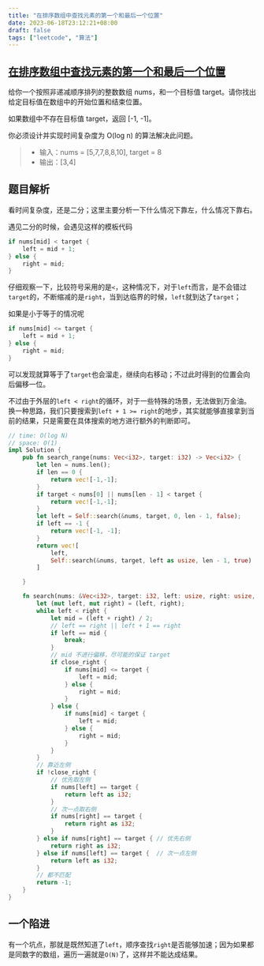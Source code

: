 ```yaml
---
title: "在排序数组中查找元素的第一个和最后一个位置"
date: 2023-06-18T23:12:21+08:00
draft: false
tags: ["leetcode", "算法"]
---
```


## [在排序数组中查找元素的第一个和最后一个位置](https://leetcode.cn/problems/find-first-and-last-position-of-element-in-sorted-array/)

给你一个按照非递减顺序排列的整数数组 nums，和一个目标值 target。请你找出给定目标值在数组中的开始位置和结束位置。

如果数组中不存在目标值 target，返回 [-1, -1]。

你必须设计并实现时间复杂度为 O(log n) 的算法解决此问题。

>- 输入：nums = [5,7,7,8,8,10], target = 8
>- 输出：[3,4]

## 题目解析

看时间复杂度，还是二分；这里主要分析一下什么情况下靠左，什么情况下靠右。


遇见二分的时候，会遇见这样的模板代码

```rust
if nums[mid] < target {
    left = mid + 1;
} else {
    right = mid;
}

```

仔细观察一下，比较符号采用的是`<`，这种情况下，对于`left`而言，是不会错过`target`的，不断缩减的是`right`，当到达临界的时候，`left`就到达了`target`；


如果是小于等于的情况呢
```rust
if nums[mid] <= target {
    left = mid + 1;
} else {
    right = mid;
}
```

可以发现就算等于了`target`也会溜走，继续向右移动；不过此时得到的位置会向后偏移一位。

不过由于外层的`left < right`的循环，对于一些特殊的场景，无法做到万金油。换一种思路，我们只要搜索到`left + 1 >= right`的地步，其实就能够直接拿到当前的结果，只是需要在具体搜索的地方进行额外的判断即可。

```rust
// time: O(log N)
// space: O(1)
impl Solution {
    pub fn search_range(nums: Vec<i32>, target: i32) -> Vec<i32> {
        let len = nums.len();
        if len == 0 {
            return vec![-1,-1];
        }
        if target < nums[0] || nums[len - 1] < target {
            return vec![-1,-1];
        }
        let left = Self::search(&nums, target, 0, len - 1, false);
        if left == -1 {
            return vec![-1, -1];
        }
        return vec![
            left,
            Self::search(&nums, target, left as usize, len - 1, true)
        ]

    }

    fn search(nums: &Vec<i32>, target: i32, left: usize, right: usize, close_right: bool) -> i32 {
        let (mut left, mut right) = (left, right);
        while left < right {
            let mid = (left + right) / 2;
            // left == right || left + 1 == right
            if left == mid {
                break;
            }
            // mid 不进行偏移，尽可能的保证 target
            if close_right {
                if nums[mid] <= target {
                    left = mid;
                } else {
                    right = mid;
                }
            } else {
                if nums[mid] < target {
                    left = mid;
                } else {
                    right = mid;
                }
            }
        }
        // 靠近左侧
        if !close_right {
            // 优先取左侧
            if nums[left] == target {
                return left as i32;
            }
            // 次一点取右侧
            if nums[right] == target {
                return right as i32;
            }
        } else if nums[right] == target { // 优先右侧
            return right as i32;
        } else if nums[left] == target {  // 次一点左侧
            return left as i32;
        } 
        // 都不匹配
        return -1;
    }
}
```

## 一个陷进

有一个坑点，那就是既然知道了`left`，顺序查找`right`是否能够加速；因为如果都是同数字的数组，遍历一遍就是`O(N)`了，这样并不能达成结果。



